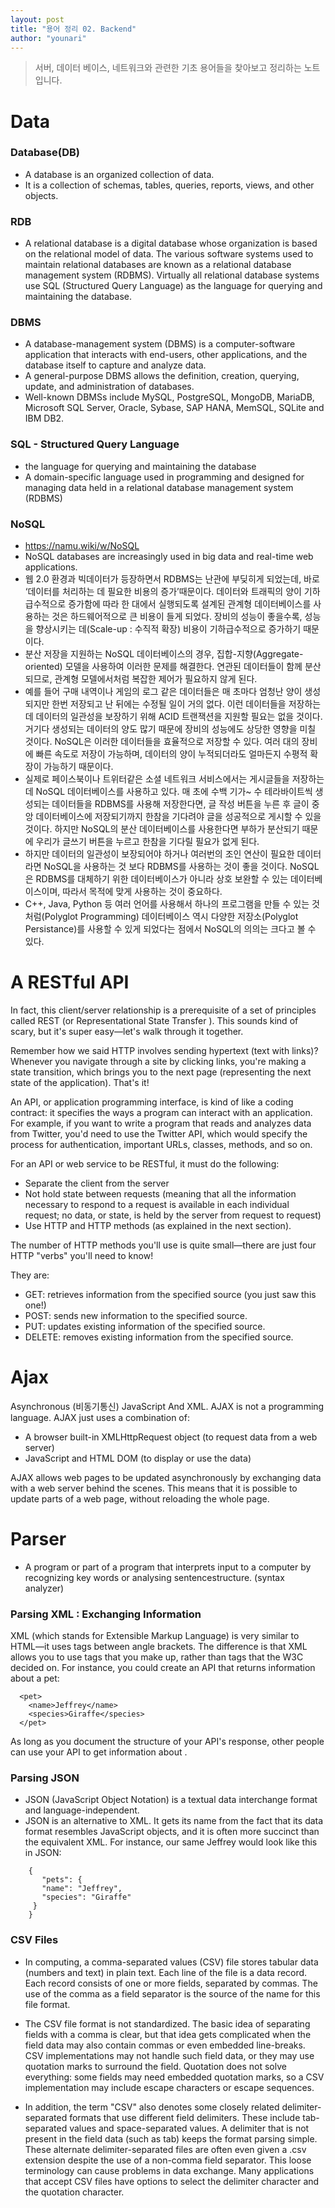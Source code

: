 ```yaml
---
layout: post
title: "용어 정리 02. Backend"
author: "younari"
---
```


> 서버, 데이터 베이스, 네트워크와 관련한 기초 용어들을 찾아보고 정리하는 노트입니다.

# Data

### Database(DB)
- A database is an organized collection of data. 
- It is a collection of schemas, tables, queries, reports, views, and other objects. 


### RDB
- A relational database is a digital database whose organization is based on the relational model of data. The various software systems used to maintain relational databases are known as a relational database management system (RDBMS). Virtually all relational database systems use SQL (Structured Query Language) as the language for querying and maintaining the database.


### DBMS
- A database-management system (DBMS) is a computer-software application that interacts with end-users, other applications, and the database itself to capture and analyze data. 
- A general-purpose DBMS allows the definition, creation, querying, update, and administration of databases. 
- Well-known DBMSs include MySQL, PostgreSQL, MongoDB, MariaDB, Microsoft SQL Server, Oracle, Sybase, SAP HANA, MemSQL, SQLite and IBM DB2.


### SQL - Structured Query Language
- the language for querying and maintaining the database
- A domain-specific language used in programming and designed for managing data held in a relational database management system (RDBMS)


### NoSQL
- https://namu.wiki/w/NoSQL
- NoSQL databases are increasingly used in big data and real-time web applications.
- 웹 2.0 환경과 빅데이터가 등장하면서 RDBMS는 난관에 부딪히게 되었는데, 바로 ‘데이터를 처리하는 데 필요한 비용의 증가’때문이다. 데이터와 트래픽의 양이 기하급수적으로 증가함에 따라 한 대에서 실행되도록 설계된 관계형 데이터베이스를 사용하는 것은 하드웨어적으로 큰 비용이 들게 되었다. 장비의 성능이 좋을수록, 성능을 향상시키는 데(Scale-up : 수직적 확장) 비용이 기하급수적으로 증가하기 때문이다.
- 분산 저장을 지원하는 NoSQL 데이터베이스의 경우, 집합-지향(Aggregate-oriented) 모델을 사용하여 이러한 문제를 해결한다. 연관된 데이터들이 함께 분산되므로, 관계형 모델에서처럼 복잡한 제어가 필요하지 않게 된다.
- 예를 들어 구매 내역이나 게임의 로그 같은 데이터들은 매 초마다 엄청난 양이 생성되지만 한번 저장되고 난 뒤에는 수정될 일이 거의 없다. 이런 데이터들을 저장하는 데 데이터의 일관성을 보장하기 위해 ACID 트랜잭션을 지원할 필요는 없을 것이다. 거기다 생성되는 데이터의 양도 많기 때문에 장비의 성능에도 상당한 영향을 미칠 것이다. NoSQL은 이러한 데이터들을 효율적으로 저장할 수 있다. 여러 대의 장비에 빠른 속도로 저장이 가능하며, 데이터의 양이 누적되더라도 얼마든지 수평적 확장이 가능하기 때문이다.
- 실제로 페이스북이나 트위터같은 소셜 네트워크 서비스에서는 게시글들을 저장하는 데 NoSQL 데이터베이스를 사용하고 있다. 매 초에 수백 기가~ 수 테라바이트씩 생성되는 데이터들을 RDBMS를 사용해 저장한다면, 글 작성 버튼을 누른 후 글이 중앙 데이터베이스에 저장되기까지 한참을 기다려야 글을 성공적으로 게시할 수 있을 것이다. 하지만 NoSQL의 분산 데이터베이스를 사용한다면 부하가 분산되기 때문에 우리가 글쓰기 버튼을 누르고 한참을 기다릴 필요가 없게 된다.
- 하지만 데이터의 일관성이 보장되어야 하거나 여러번의 조인 연산이 필요한 데이터라면 NoSQL을 사용하는 것 보다 RDBMS를 사용하는 것이 좋을 것이다. NoSQL은 RDBMS를 대체하기 위한 데이터베이스가 아니라 상호 보완할 수 있는 데이터베이스이며, 따라서 목적에 맞게 사용하는 것이 중요하다.
- C++, Java, Python 등 여러 언어를 사용해서 하나의 프로그램을 만들 수 있는 것처럼(Polyglot Programming) 데이터베이스 역시 다양한 저장소(Polyglot Persistance)를 사용할 수 있게 되었다는 점에서 NoSQL의 의의는 크다고 볼 수 있다. 


# A RESTful API

In fact, this client/server relationship is a prerequisite of a set of principles called REST (or Representational State Transfer ). This sounds kind of scary, but it's super easy—let's walk through it together.

Remember how we said HTTP involves sending hypertext (text with links)? Whenever you navigate through a site by clicking links, you're making a state transition, which brings you to the next page (representing the next state of the application). That's it!

An API, or application programming interface, is kind of like a coding contract: it specifies the ways a program can interact with an application. For example, if you want to write a program that reads and analyzes data from Twitter, you'd need to use the Twitter API, which would specify the process for authentication, important URLs, classes, methods, and so on.

For an API or web service to be RESTful, it must do the following:

- Separate the client from the server
- Not hold state between requests (meaning that all the information necessary to respond to a request is available in each individual request; no data, or state, is held by the server from request to request)
- Use HTTP and HTTP methods (as explained in the next section).

The number of HTTP methods you'll use is quite small—there are just four HTTP "verbs" you'll need to know! 

They are:

- GET: retrieves information from the specified source (you just saw this one!)
- POST: sends new information to the specified source.
- PUT: updates existing information of the specified source.
- DELETE: removes existing information from the specified source.


# Ajax 

Asynchronous (비동기통신) JavaScript And XML.
AJAX is not a programming language. AJAX just uses a combination of:

- A browser built-in XMLHttpRequest object (to request data from a web server)
- JavaScript and HTML DOM (to display or use the data)

AJAX allows web pages to be updated asynchronously by exchanging data with a web server behind the scenes. This means that it is possible to update parts of a web page, without reloading the whole page.



# Parser
- A program or part of a program that interprets input to a computer by recognizing key words or analysing sentencestructure. (syntax analyzer)

### Parsing XML : Exchanging Information

XML (which stands for Extensible Markup Language) is very similar to HTML—it uses tags between angle brackets. The difference is that XML allows you to use tags that you make up, rather than tags that the W3C decided on. For instance, you could create an API that returns information about a pet:

```
  <pet>
    <name>Jeffrey</name>
    <species>Giraffe</species>
  </pet>
```

As long as you document the structure of your API's response, other people can use your API to get information about <pets>.


### Parsing JSON
- JSON (JavaScript Object Notation) is a textual data interchange format and language-independent.
- JSON is an alternative to XML. It gets its name from the fact that its data format resembles JavaScript objects, and it is often more succinct than the equivalent XML. For instance, our same Jeffrey would look like this in JSON:

```
    {
       "pets": {
       "name": "Jeffrey",
       "species": "Giraffe"
     }
    }
```


### CSV Files
- In computing, a comma-separated values (CSV) file stores tabular data (numbers and text) in plain text. Each line of the file is a data record. Each record consists of one or more fields, separated by commas. The use of the comma as a field separator is the source of the name for this file format.

- The CSV file format is not standardized. The basic idea of separating fields with a comma is clear, but that idea gets complicated when the field data may also contain commas or even embedded line-breaks. CSV implementations may not handle such field data, or they may use quotation marks to surround the field. Quotation does not solve everything: some fields may need embedded quotation marks, so a CSV implementation may include escape characters or escape sequences.

- In addition, the term "CSV" also denotes some closely related delimiter-separated formats that use different field delimiters. These include tab-separated values and space-separated values. A delimiter that is not present in the field data (such as tab) keeps the format parsing simple. These alternate delimiter-separated files are often even given a .csv extension despite the use of a non-comma field separator. This loose terminology can cause problems in data exchange. Many applications that accept CSV files have options to select the delimiter character and the quotation character.



